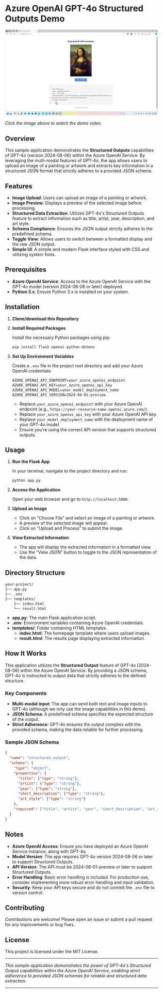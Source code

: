 # Azure OpenAI GPT-4o Structured Outputs Demo

[![Watch the demo video](./video/StructuredOutputsThumbnail.png)](https://www.youtube.com/watch?v=hjItbqEOO-4)

*Click the image above to watch the demo video.*

## Overview

This sample application demonstrates the **Structured Outputs** capabilities of GPT-4o (version 2024-08-06) within the Azure OpenAI Service. By leveraging the multi-modal features of GPT-4o, the app allows users to upload an image of a painting or artwork and extracts key information in a structured JSON format that strictly adheres to a provided JSON schema.

## Features

- **Image Upload**: Users can upload an image of a painting or artwork.
- **Image Preview**: Displays a preview of the selected image before processing.
- **Structured Data Extraction**: Utilizes GPT-4o's Structured Outputs feature to extract information such as title, artist, year, description, and art style.
- **Schema Compliance**: Ensures the JSON output strictly adheres to the predefined schema.
- **Toggle View**: Allows users to switch between a formatted display and the raw JSON output.
- **Simple UI**: A simple and modern Flask interface styled with CSS and utilizing system fonts.

## Prerequisites

- **Azure OpenAI Service**: Access to the Azure OpenAI Service with the GPT-4o model (version 2024-08-06 or later) deployed.
- **Python 3.x**: Ensure Python 3.x is installed on your system.

## Installation

1. **Clone/download this Repository**

2. **Install Required Packages**

   Install the necessary Python packages using pip:

   ```bash
   pip install flask openai python-dotenv
   ```

3. **Set Up Environment Variables**

   Create a `.env` file in the project root directory and add your Azure OpenAI credentials:

   ```env
   AZURE_OPENAI_API_ENDPOINT=your_azure_openai_endpoint
   AZURE_OPENAI_API_KEY=your_azure_openai_api_key
   AZURE_OPENAI_API_MODEL=your_model_deployment_name
   AZURE_OPENAI_API_VERSION=2024-08-01-preview
   ```

   - Replace `your_azure_openai_endpoint` with your Azure OpenAI endpoint (e.g., `https://your-resource-name.openai.azure.com/`).
   - Replace `your_azure_openai_api_key` with your Azure OpenAI API key.
   - Replace `your_model_deployment_name` with the deployment name of your GPT-4o model.
   - Ensure you're using the correct API version that supports structured outputs.

## Usage

1. **Run the Flask App**

   In your terminal, navigate to the project directory and run:

   ```bash
   python app.py
   ```

2. **Access the Application**

   Open your web browser and go to `http://localhost:5000`.

3. **Upload an Image**

   - Click on "Choose File" and select an image of a painting or artwork.
   - A preview of the selected image will appear.
   - Click on "Upload and Process" to submit the image.

4. **View Extracted Information**

   - The app will display the extracted information in a formatted view.
   - Use the "View JSON" button to toggle to the JSON representation of the data.

## Directory Structure

```
your-project/
├── app.py
├── .env
├── templates/
    ├── index.html
    └── result.html
```

- **app.py**: The main Flask application script.
- **.env**: Environment variables containing Azure OpenAI credentials.
- **templates/**: Folder containing HTML templates.
  - **index.html**: The homepage template where users upload images.
  - **result.html**: The results page displaying extracted information.

## How It Works

This application utilizes the **Structured Output** feature of GPT-4o (2024-08-06) within the Azure OpenAI Service. By providing a JSON schema, GPT-4o is instructed to output data that strictly adheres to the defined structure.

### Key Components

- **Multi-modal input**: The app can send both text and image inputs to GPT-4o (although we only use the image capabilities in this demo).
- **JSON Schema**: A predefined schema specifies the expected structure of the output.
- **Strict Adherence**: GPT-4o ensures the output complies with the provided schema, making the data reliable for further processing.

### Sample JSON Schema

```json
{
  "name": "structured_output",
  "schema": {
    "type": "object",
    "properties": {
      "title": {"type": "string"},
      "artist": {"type": "string"},
      "year": {"type": "string"},
      "short_description": {"type": "string"},
      "art_style": {"type": "string"}
    },
    "required": ["title", "artist", "year", "short_description", "art_style"]
  }
}
```

## Notes

- **Azure OpenAI Access**: Ensure you have deployed an Azure OpenAI Service instance, along with GPT-4o.
- **Model Version**: The app requires GPT-4o version 2024-08-06 or later to support Structured Outputs.
- **API Version**: The API must be 2024-08-01-preview or later to support Structured Outputs.
- **Error Handling**: Basic error handling is included. For production use, consider implementing more robust error handling and input validation.
- **Security**: Keep your API keys secure and do not commit the `.env` file to version control.

## Contributing

Contributions are welcome! Please open an issue or submit a pull request for any improvements or bug fixes.

## License

This project is licensed under the MIT License.

---

*This sample application demonstrates the power of GPT-4o's Structured Output capabilities within the Azure OpenAI Service, enabling strict adherence to provided JSON schemas for reliable and structured data extraction.*

---
